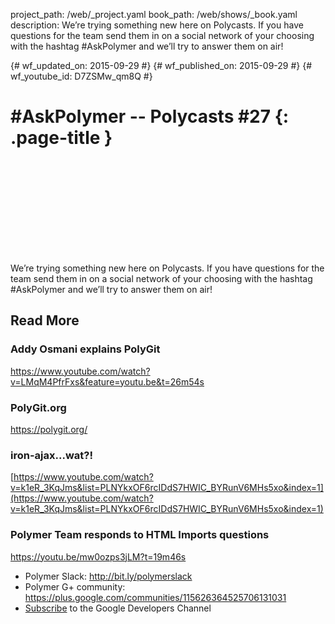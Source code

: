 project_path: /web/_project.yaml book_path: /web/shows/_book.yaml description: We’re trying something new here on Polycasts. If you have questions for the team send them in on a social network of your choosing with the hashtag #AskPolymer and we’ll try to answer them on air!

{# wf_updated_on: 2015-09-29 #} {# wf_published_on: 2015-09-29 #} {# wf_youtube_id: D7ZSMw_qm8Q #}

# #AskPolymer -- Polycasts #27 {: .page-title }

<div class="video-wrapper">
  <iframe class="devsite-embedded-youtube-video" data-video-id="D7ZSMw_qm8Q"
          data-autohide="1" data-showinfo="0" frameborder="0" allowfullscreen>
  </iframe>
</div>

We’re trying something new here on Polycasts. If you have questions for the team send them in on a social network of your choosing with the hashtag #AskPolymer and we’ll try to answer them on air!

## Read More

### Addy Osmani explains PolyGit

<https://www.youtube.com/watch?v=LMqM4PfrFxs&feature=youtu.be&t=26m54s>

### PolyGit.org

<https://polygit.org/>

### iron-ajax...wat?!

[https://www.youtube.com/watch?v=k1eR_3KqJms&list=PLNYkxOF6rcIDdS7HWIC_BYRunV6MHs5xo&index=1](https://www.youtube.com/watch?v=k1eR_3KqJms&list=PLNYkxOF6rcIDdS7HWIC_BYRunV6MHs5xo&index=1)

### Polymer Team responds to HTML Imports questions

<https://youtu.be/mw0ozps3jLM?t=19m46s>

- Polymer Slack: <http://bit.ly/polymerslack>
- Polymer G+ community: <https://plus.google.com/communities/115626364525706131031>
- [Subscribe](https://goo.gl/LLLNvf) to the Google Developers Channel